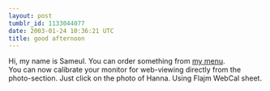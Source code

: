 ```yaml
---
layout: post
tumblr_id: 1133044077  
date: 2003-01-24 10:36:21 UTC
title: good afternoon
---
```


Hi, my name is Sameul. You can order something from <a href="http://www.imaginationatwork.com/Imagine?_nolivecache&aDrawingID=20030124_064950764_1486600919&_lscid=73636210" target="_blank">my menu</a>.
<br/>
You can now calibrate your monitor for web-viewing directly from the photo-section. Just click on the photo of Hanna. Using Flajm WebCal sheet.
